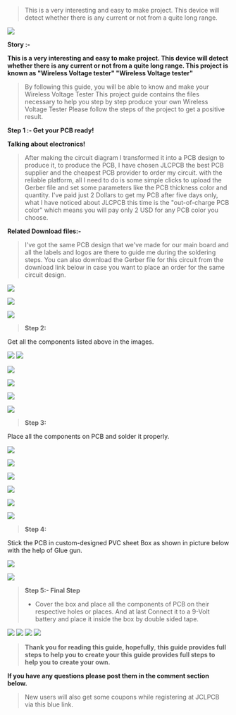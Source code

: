 


>
> This is a very interesting and easy to make project. This device will
> detect whether there is any current or not from a quite long range.

>


![](vertopal_4b4fe59885be437f800f66744d75b956/media/image3.png)

**Story :-**

**This is a very interesting and easy to make project. This device will
detect whether there is any current or not from a quite long range. This
project is known as \"Wireless Voltage tester\" \"Wireless Voltage
tester\"**

> By following this guide, you will be able to know and make your
> Wireless Voltage Tester This project guide contains the files necessary
> to help you step by step produce your own Wireless Voltage Tester
> Please follow the steps of the project to get a positive result.



**Step 1 :- Get your PCB ready!**

**Talking about electronics!**



> After making the circuit diagram I transformed it into a PCB design to
> produce it, to produce the PCB, I have chosen JLCPCB the best PCB
> supplier and the cheapest PCB provider to order my circuit. with the
> reliable platform, all I need to do is some simple clicks to upload
> the Gerber file and set some parameters like the PCB thickness color
> and quantity. I've paid just 2 Dollars to get my PCB after five days
> only, what I have noticed about JLCPCB this time is the
> \"out-of-charge PCB color\" which means you will pay only 2 USD for
> any PCB color you choose.

**Related Download files:-**

> I've got the same PCB design that we've made for our main board and
> all the labels and logos are there to guide me during the soldering
> steps. You can also download the Gerber file for this circuit from the
> download link below in case you want to place an order for the same
> circuit design.

![](vertopal_4b4fe59885be437f800f66744d75b956/media/image5.png)



![](vertopal_4b4fe59885be437f800f66744d75b956/media/image6.png)

![](vertopal_4b4fe59885be437f800f66744d75b956/media/image7.png)

> **Step 2:**

 Get all the components listed above in the images.



![](vertopal_4b4fe59885be437f800f66744d75b956/media/image8.png)
![](vertopal_4b4fe59885be437f800f66744d75b956/media/image9.png)



![](vertopal_4b4fe59885be437f800f66744d75b956/media/image10.png)

![](vertopal_4b4fe59885be437f800f66744d75b956/media/image11.png)



![](vertopal_4b4fe59885be437f800f66744d75b956/media/image12.png)


![](vertopal_4b4fe59885be437f800f66744d75b956/media/image13.png)

> **Step 3:**

 Place all the components on PCB and solder it properly.

![](vertopal_4b4fe59885be437f800f66744d75b956/media/image14.png)


![](vertopal_4b4fe59885be437f800f66744d75b956/media/image15.png)

![](vertopal_4b4fe59885be437f800f66744d75b956/media/image16.png)



![](vertopal_4b4fe59885be437f800f66744d75b956/media/image17.png)

![](vertopal_4b4fe59885be437f800f66744d75b956/media/image16.png)

![](vertopal_4b4fe59885be437f800f66744d75b956/media/image18.png)

> **Step 4:**

 Stick the PCB in custom-designed PVC sheet Box as shown in
picture below with the help of Glue gun.

![](vertopal_4b4fe59885be437f800f66744d75b956/media/image19.png)


![](vertopal_4b4fe59885be437f800f66744d75b956/media/image20.png)

> **Step 5:- Final Step**
>
>* Cover the box and place all the components of PCB on
> their respective holes or places. And at last Connect it to a 9-Volt
> battery and place it inside the box by double sided tape.
>
![](vertopal_4b4fe59885be437f800f66744d75b956/media/image21.png)
![](vertopal_4b4fe59885be437f800f66744d75b956/media/image22.png)
![](vertopal_4b4fe59885be437f800f66744d75b956/media/image23.png)
![](vertopal_4b4fe59885be437f800f66744d75b956/media/image24.png)

> **Thank you for reading this guide, hopefully**, **this guide provides
> full steps to help you to create your this guide provides full steps
> to help you to create your own.**

**If you have any questions please post them in the comment section below.**

> New users will also get some coupons while registering at JCLPCB via this blue link.


